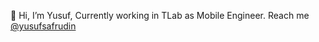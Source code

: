 👋 Hi, I’m Yusuf, Currently working in TLab as Mobile Engineer. Reach me [@yusufsafrudin](https://www.linkedin.com/in/yusufsafrudin)

<!---
ysavr/ysavr is a ✨ special ✨ repository because its `README.md` (this file) appears on your GitHub profile.
You can click the Preview link to take a look at your changes.
--->
